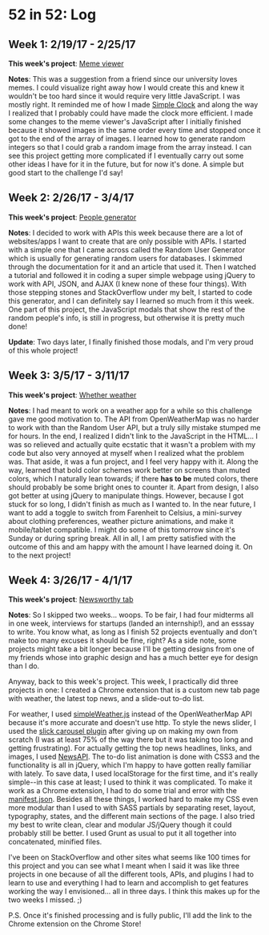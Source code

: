 # 52 in 52: Log

## Week 1: 2/19/17 - 2/25/17

**This week's project**: [Meme viewer](https://github.com/brendacs/meme-viewer)

**Notes**: This was a suggestion from a friend since our university loves memes. I could visualize right away how I would create this and knew it wouldn't be too hard since it would require very little JavaScript. I was mostly right. It reminded me of how I made [Simple Clock](https://github.com/brendacs/simple-clock) and along the way I realized that I probably could have made the clock more efficient. I made some changes to the meme viewer's JavaScript after I initially finished because it showed images in the same order every time and stopped once it got to the end of the array of images. I learned how to generate random integers so that I could grab a random image from the array instead. I can see this project getting more complicated if I eventually carry out some other ideas I have for it in the future, but for now it's done. A simple but good start to the challenge I'd say!

## Week 2: 2/26/17 - 3/4/17

**This week's project**: [People generator](https://github.com/brendacs/people-generator)

**Notes**: I decided to work with APIs this week because there are a lot of websites/apps I want to create that are only possible with APIs. I started with a simple one that I came across called the Random User Generator which is usually for generating random users for databases. I skimmed through the documentation for it and an article that used it. Then I watched a tutorial and followed it in coding a super simple webpage using jQuery to work with API, JSON, and AJAX (I knew none of these four things). With those stepping stones and StackOverflow under my belt, I started to code this generator, and I can definitely say I learned so much from it this week. One part of this project, the JavaScript modals that show the rest of the random people's info, is still in progress, but otherwise it is pretty much done!

**Update**: Two days later, I finally finished those modals, and I'm very proud of this whole project!

## Week 3: 3/5/17 - 3/11/17

**This week's project**: [Whether weather](https://github.com/brendacs/whether-weather)

**Notes**: I had meant to work on a weather app for a while so this challenge gave me good motivation to. The API from OpenWeatherMap was no harder to work with than the Random User API, but a truly silly mistake stumped me for hours. In the end, I realized I didn't link to the JavaScript in the HTML... I was so relieved and actually quite ecstatic that it wasn't a problem with my code but also very annoyed at myself when I realized what the problem was. That aside, it was a fun project, and I feel very happy with it. Along the way, learned that bold color schemes work better on screens than muted colors, which I naturally lean towards; if there **has to be** muted colors, there should probably be some bright ones to counter it. Apart from design, I also got better at using jQuery to manipulate things. However, because I got stuck for so long, I didn't finish as much as I wanted to. In the near future, I want to add a toggle to switch from Farenheit to Celsius, a mini-survey about clothing preferences, weather picture animations, and make it mobile/tablet compatible. I might do some of this tomorrow since it's Sunday or during spring break. All in all, I am pretty satisfied with the outcome of this and am happy with the amount I have learned doing it. On to the next project!

## Week 4: 3/26/17 - 4/1/17

**This week's project**: [Newsworthy tab](https://github.com/brendacs/newsworthy-tab)

**Notes**: So I skipped two weeks... woops. To be fair, I had four midterms all in one week, interviews for startups (landed an internship!), and an esssay to write. You know what, as long as I finish 52 projects eventually and don't make too many excuses it should be fine, right? As a side note, some projects might take a bit longer because I'll be getting designs from one of my friends whose into graphic design and has a much better eye for design than I do.

Anyway, back to this week's project. This week, I practically did three projects in one: I created a Chrome extension that is a custom new tab page with weather, the latest top news, and a slide-out to-do list.

For weather, I used [simpleWeather.js](http://simpleweatherjs.com/) instead of the OpenWeatherMap API because it's more accurate and doesn't use http. To style the news slider, I used the [slick carousel plugin](https://github.com/kenwheeler/slick/) after giving up on making my own from scratch (I was at least 75% of the way there but it was taking too long and getting frustrating). For actually getting the top news headlines, links, and images, I used [NewsAPI](https://newsapi.org/). The to-do list animation is done with CSS3 and the functionality is all in jQuery, which I'm happy to have gotten really familiar with lately. To save data, I used localStorage for the first time, and it's really simple--in this case at least; I used to think it was complicated. To make it work as a Chrome extension, I had to do some trial and error with the [manifest.json](manifest.json). Besides all these things, I worked hard to make my CSS even more modular than I used to with SASS partials by separating reset, layout, typography, states, and the different main sections of the page. I also tried my best to write clean, clear and modular JS/jQuery though it could probably still be better. I used Grunt as usual to put it all together into concatenated, minified files.

I've been on StackOverflow and other sites what seems like 100 times for this project and you can see what I meant when I said it was like three projects in one because of all the different tools, APIs, and plugins I had to learn to use and everything I had to learn and accomplish to get features working the way I envisioned... all in three days. I think this makes up for the two weeks I missed. ;)

P.S. Once it's finished processing and is fully public, I'll add the link to the Chrome extension on the Chrome Store!
